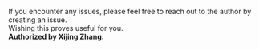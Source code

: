 If you encounter any issues, please feel free to reach out to the author by creating an issue.  
Wishing this proves useful for you.  
**Authorized by Xijing Zhang.**

